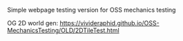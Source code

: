 Simple webpage testing version for OSS mechanics testing

OG 2D world gen: https://vivideraphid.github.io/OSS-MechanicsTesting/OLD/2DTileTest.html
